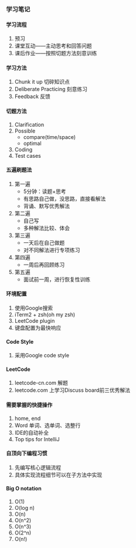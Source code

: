 ### 学习笔记
#### 学习流程
1. 预习
2. 课堂互动——主动思考和回答问题
3. 课后作业——按照切题方法刻意训练

#### 学习方法
1. Chunk it up 切碎知识点
2. Deliberate Practicing 刻意练习
3. Feedback 反馈

#### 切题方法
1. Clarification
2. Possible
    * compare(time/space) 
    * optimal
3. Coding
4. Test cases
#### 五遍刷题法
1. 第一遍
    * 5分钟：读题+思考
    * 有思路自己做，没思路，直接看解法
    * 背诵、默写优秀解法
2. 第二遍
    * 自己写
    * 多种解法比较、体会
3. 第三遍
    * 一天后在自己做题
    * 对不同解法进行专项练习
4. 第四遍
    * 一周后再回顾练习
5. 第五遍
    * 面试前一周，进行恢复性训练
    
#### 环境配置
1. 使用Google搜索
2. iTerm2 + zsh(oh my zsh)
3. LeetCode plugin
4. 键盘配置为最快响应

#### Code Style
1. 采用Google code style

#### LeetCode 
1. leetcode-cn.com 解题
2. leetcode.com 上学习Discuss board前三优秀解法

#### 需要掌握的快捷操作
1. home, end 
2. Word 单词、选单词、选整行
3. IDE的自动补全
4. Top tips for IntelliJ

#### 自顶向下编程习惯
1. 先编写核心逻辑流程
2. 具体实现流程细节可以在子方法中实现

#### Big O notation
1. O(1)
2. O(log n)
3. O(n)
4. O(n^2)
5. O(n^3)
6. O(2^n)
7. O(n!)